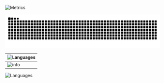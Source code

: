 ![Metrics](https://metrics.lecoq.io/kuankuan2007?template=classic&languages=1&activity=1&projects=1&introduction=1&lines=1&screenshot=1&16personalities=1&isocalendar=1&stars=1&habits=1&gists=1&base=header%2C%20activity%2C%20community%2C%20repositories%2C%20metadata&base.indepth=false&base.hireable=false&base.skip=false&isocalendar=false&isocalendar.duration=full-year&languages=false&languages.limit=8&languages.threshold=0%25&languages.other=false&languages.colors=github&languages.sections=most-used&languages.indepth=false&languages.analysis.timeout=15&languages.analysis.timeout.repositories=7.5&languages.categories=markup%2C%20programming&languages.recent.categories=markup%2C%20programming&languages.recent.load=300&languages.recent.days=14&lines=false&lines.sections=base&lines.repositories.limit=4&lines.history.limit=1&stars=false&stars.limit=2&habits=false&habits.from=200&habits.days=14&habits.facts=true&habits.charts=true&habits.charts.type=graph&habits.trim=false&habits.languages.limit=8&habits.languages.threshold=0%25&activity=false&activity.limit=5&activity.load=300&activity.days=14&activity.visibility=all&activity.timestamps=false&activity.filter=all&gists=false&projects=false&projects.limit=4&projects.descriptions=false&introduction=false&introduction.title=true&16personalities=false&16personalities.url=https%3A%2F%2Fwww.16personalities.com%2Fprofiles%2F2afcab1704a60&16personalities.sections=personality&16personalities.scores=true&screenshot=false&screenshot.title=Screenshot&screenshot.url=https%3A%2F%2Fkuankuan2007.gitee.io%2F&screenshot.selector=body&screenshot.mode=image&screenshot.viewport=%7B%0A%20%20%22width%22%3A%201280%2C%0A%20%20%22height%22%3A%201280%0A%7D%0A&screenshot.wait=0&screenshot.background=true&config.timezone=Asia%2FShanghai&config.octicon=true)

<picture>
  <source media="(prefers-color-scheme: dark)" srcset="https://raw.githubusercontent.com/kuankuan2007/kuankuan2007/output/github-contribution-grid-snake-dark.svg">
  <source media="(prefers-color-scheme: light)" srcset="https://raw.githubusercontent.com/kuankuan2007/kuankuan2007/output/github-contribution-grid-snake.svg">
  <img alt="github contribution grid snake animation" src="https://raw.githubusercontent.com/kuankuan2007/kuankuan2007/output/github-contribution-grid-snake.svg">
</picture>

| ![Languages](https://github-readme-stats.vercel.app/api/top-langs/?username=kuankuan2007&theme=transparent&layout=compact)           |
| ---------------------------------------------------------------------------------------------------------------------------------- |
| ![info](https://github-readme-stats.vercel.app/api?username=kuankuan2007&show_icons=true&theme=transparent&include_all_commits=true) |

![Languages](https://cr-skills-chart-widget.azurewebsites.net/api/api?username=kuankuan2007)
